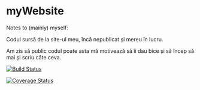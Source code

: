 # myWebsite

Notes to (mainly) myself:

Codul sursă de la site-ul meu, încă nepublicat și mereu în lucru.

Am zis să public codul poate asta mă motivează să îi dau bice și să încep să mai și scriu câte ceva.

[![Build Status](https://travis-ci.org/ionescu77/myWebsite.svg)](https://travis-ci.org/ionescu77/myWebsite)

[![Coverage Status](https://coveralls.io/repos/ionescu77/myWebsite/badge.svg?branch=master&service=github)](https://coveralls.io/github/ionescu77/myWebsite?branch=master)
